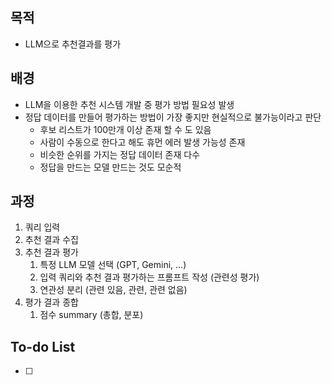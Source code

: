 ## 목적
- LLM으로 추천결과를 평가
## 배경
- LLM을 이용한 추천 시스템 개발 중 평가 방법 필요성 발생
- 정답 데이터를 만들어 평가하는 방법이 가장 좋지만 현실적으로 불가능이라고 판단
	- 후보 리스트가 100만개 이상 존재 할 수 도 있음
	- 사람이 수동으로 한다고 해도 휴먼 에러 발생 가능성 존재
	- 비슷한 순위를 가지는 정답 데이터 존재 다수
	- 정답을 만드는 모델 만드는 것도 모순적
## 과정
1. 쿼리 입력
2. 추천 결과 수집
3. 추천 결과 평가
	1. 특정 LLM 모델 선택 (GPT, Gemini, ...)
	2. 입력 쿼리와 추천 결과 평가하는 프롬프트 작성 (관련성 평가)
	3. 연관성 분리 (관련 있음, 관련, 관련 없음)
4. 평가 결과 종합
	1. 점수 summary (총합, 분포)
## To-do List
- [ ] 
